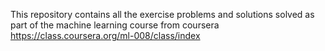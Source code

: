 This repository contains all the exercise problems and solutions solved as part of the machine learning course from coursera https://class.coursera.org/ml-008/class/index
